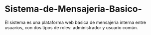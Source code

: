 # Sistema-de-Mensajeria-Basico-
El sistema es una plataforma web básica de mensajería interna entre usuarios, con dos tipos de roles: administrador y usuario común. 
